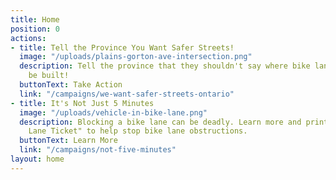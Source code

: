 ```yaml
---
title: Home
position: 0
actions:
- title: Tell the Province You Want Safer Streets!
  image: "/uploads/plains-gorton-ave-intersection.png"
  description: Tell the province that they shouldn't say where bike lanes can or cannot
    be built!
  buttonText: Take Action
  link: "/campaigns/we-want-safer-streets-ontario"
- title: It's Not Just 5 Minutes
  image: "/uploads/vehicle-in-bike-lane.png"
  description: Blocking a bike lane can be deadly. Learn more and print out our "Bike
    Lane Ticket" to help stop bike lane obstructions.
  buttonText: Learn More
  link: "/campaigns/not-five-minutes"
layout: home
---
```


